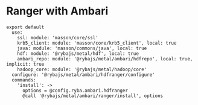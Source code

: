
# Ranger with Ambari

    export default
      use:
        ssl: module: 'masson/core/ssl'
        krb5_client: module: 'masson/core/krb5_client', local: true
        java: module: 'masson/commons/java', local: true
        hdf: module: '@rybajs/metal/hdf', local: true
        ambari_repo: module: '@rybajs/metal/ambari/hdfrepo', local: true, implicit: true
        hadoop_core: module: '@rybajs/metal/hadoop/core'
      configure: '@rybajs/metal/ambari/hdfranger/configure'
      commands:
        'install': ->
          options = @config.ryba.ambari.hdfranger
          @call '@rybajs/metal/ambari/ranger/install', options

[Ambari-server]: http://ambari.apache.org
